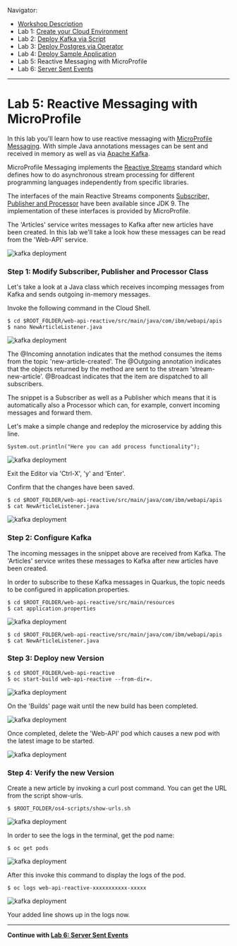 Navigator:
* [Workshop Description](https://nheidloff.github.io/workshop-quarkus-openshift-reactive-messaging/)
* Lab 1: [Create your Cloud Environment](lab1.md)
* Lab 2: [Deploy Kafka via Script](lab2.md)
* Lab 3: [Deploy Postgres via Operator](lab3.md)
* Lab 4: [Deploy Sample Application](lab4.md)
* Lab 5: Reactive Messaging with MicroProfile
* Lab 6: [Server Sent Events](lab6.md)

---

# Lab 5: Reactive Messaging with MicroProfile

In this lab you'll learn how to use reactive messaging with [MicroProfile Messaging](https://download.eclipse.org/microprofile/microprofile-reactive-messaging-1.0/microprofile-reactive-messaging-spec.html). With simple Java annotations messages can be sent and received in memory as well as via [Apache Kafka](https://kafka.apache.org/). 

MicroProfile Messaging implements the [Reactive Streams](https://www.reactive-streams.org/) standard which defines how to do asynchronous stream processing for different programming languages independently from specific libraries. 

The interfaces of the main Reactive Streams components [Subscriber, Publisher and Processor](https://docs.oracle.com/javase/9/docs/api/java/util/concurrent/Flow.html) have been available since JDK 9. The implementation of these interfaces is provided by MicroProfile.

The 'Articles' service writes messages to Kafka after new articles have been created. In this lab we'll take a look how these messages can be read from the 'Web-API' service.

![kafka deployment](../images/microprofile-kafka11.png)

### Step 1: Modify Subscriber, Publisher and Processor Class

Let's take a look at a Java class which receives incomping messages from Kafka and sends outgoing in-memory messages.

Invoke the following command in the Cloud Shell.

```
$ cd $ROOT_FOLDER/web-api-reactive/src/main/java/com/ibm/webapi/apis
$ nano NewArticleListener.java
```

![kafka deployment](../images/microprofile-kafka1.png)

The @Incoming annotation indicates that the method consumes the items from the topic 'new-article-created'. The @Outgoing annotation indicates that the objects returned by the method are sent to the stream 'stream-new-article'. @Broadcast indicates that the item are dispatched to all subscribers.

The snippet is a Subscriber as well as a Publisher which means that it is automatically also a Processor which can, for example, convert incoming messages and forward them.

Let's make a simple change and redeploy the microservice by adding this line.

```
System.out.println("Here you can add process functionality");
```

![kafka deployment](../images/microprofile-kafka2.png)

Exit the Editor via 'Ctrl-X', 'y' and 'Enter'.

Confirm that the changes have been saved. 

```
$ cd $ROOT_FOLDER/web-api-reactive/src/main/java/com/ibm/webapi/apis
$ cat NewArticleListener.java
```

![kafka deployment](../images/microprofile-kafka3.png)

### Step 2: Configure Kafka

The incoming messages in the snippet above are received from Kafka. The 'Articles' service writes these messages to Kafka after new articles have been created.

In order to subscribe to these Kafka messages in Quarkus, the topic needs to be configured in application.properties.

```
$ cd $ROOT_FOLDER/web-api-reactive/src/main/resources
$ cat application.properties
```

![kafka deployment](../images/microprofile-kafka4.png)

```
$ cd $ROOT_FOLDER/web-api-reactive/src/main/java/com/ibm/webapi/apis
$ cat NewArticleListener.java
```

### Step 3: Deploy new Version

```
$ cd $ROOT_FOLDER/web-api-reactive
$ oc start-build web-api-reactive --from-dir=.
```

![kafka deployment](../images/microprofile-kafka5.png)

On the 'Builds' page wait until the new build has been completed.

![kafka deployment](../images/microprofile-kafka6.png)

Once completed, delete the 'Web-API' pod which causes a new pod with the latest image to be started.

![kafka deployment](../images/microprofile-kafka7.png)

### Step 4: Verify the new Version

Create a new article by invoking a curl post command. You can get the URL from the script show-urls.

```
$ $ROOT_FOLDER/os4-scripts/show-urls.sh
```

![kafka deployment](../images/microprofile-kafka8.png)

In order to see the logs in the terminal, get the pod name:

```
$ oc get pods
```

![kafka deployment](../images/microprofile-kafka9.png)

After this invoke this command to display the logs of the pod.

```
$ oc logs web-api-reactive-xxxxxxxxxxx-xxxxx
```

![kafka deployment](../images/microprofile-kafka10.png)

Your added line shows up in the logs now.

---

__Continue with [Lab 6: Server Sent Events](lab6.md)__
